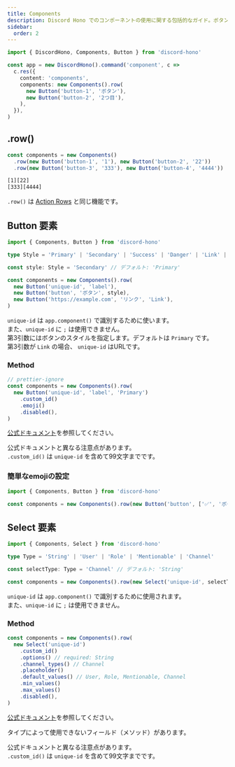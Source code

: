```yaml
---
title: Components
description: Discord Hono でのコンポーネントの使用に関する包括的なガイド。ボタン、セレクト要素、およびスタイル、絵文字、セレクトオプションなどのカスタマイズを含みます。
sidebar:
  order: 2
---
```


```ts "Components" "Button"
import { DiscordHono, Components, Button } from 'discord-hono'

const app = new DiscordHono().command('component', c =>
  c.res({
    content: 'components',
    components: new Components().row(
      new Button('button-1', 'ボタン'),
      new Button('button-2', '2つ目'),
    ),
  }),
)
```

## .row()

```ts "row"
const components = new Components()
  .row(new Button('button-1', '1'), new Button('button-2', '22'))
  .row(new Button('button-3', '333'), new Button('button-4', '4444'))
```

```bash title="Discord Bot コンポーネントレスポンス"
[1][22]
[333][4444]
```

`.row()` は [Action Rows](https://discord.com/developers/docs/interactions/message-components#action-rows) と同じ機能です。

## Button 要素

```ts "Button"
import { Components, Button } from 'discord-hono'

type Style = 'Primary' | 'Secondary' | 'Success' | 'Danger' | 'Link' | 'SKU'

const style: Style = 'Secondary' // デフォルト: 'Primary'

const components = new Components().row(
  new Button('unique-id', 'label'),
  new Button('button', 'ボタン', style),
  new Button('https://example.com', 'リンク', 'Link'),
)
```

`unique-id` は `app.component()` で識別するために使います。  
また、`unique-id` に `;` は使用できません。  
第3引数にはボタンのスタイルを指定します。デフォルトは `Primary` です。  
第3引数が `Link` の場合、 `unique-id` はURLです。

### Method

```ts
// prettier-ignore
const components = new Components().row(
  new Button('unique-id', 'label', 'Primary')
    .custom_id()
    .emoji()
    .disabled(),
)
```

[公式ドキュメント](https://discord.com/developers/docs/interactions/message-components#button-object)を参照してください。

公式ドキュメントと異なる注意点があります。  
`.custom_id()` は `unique-id` を含めて99文字までです。

### 簡単なemojiの設定

```ts
import { Components, Button } from 'discord-hono'

const components = new Components().row(new Button('button', ['✅', 'ボタン']))
```

## Select 要素

```ts "Select"
import { Components, Select } from 'discord-hono'

type Type = 'String' | 'User' | 'Role' | 'Mentionable' | 'Channel'

const selectType: Type = 'Channel' // デフォルト: 'String'

const components = new Components().row(new Select('unique-id', selectType))
```

`unique-id` は `app.component()` で識別するために使用されます。  
また、`unique-id` に `;` は使用できません。

### Method

```ts
const components = new Components().row(
  new Select('unique-id')
    .custom_id()
    .options() // required: String
    .channel_types() // Channel
    .placeholder()
    .default_values() // User, Role, Mentionable, Channel
    .min_values()
    .max_values()
    .disabled(),
)
```

[公式ドキュメント](https://discord.com/developers/docs/interactions/message-components#select-menu-object)を参照してください。

タイプによって使用できないフィールド（メソッド）があります。

公式ドキュメントと異なる注意点があります。  
`.custom_id()` は `unique-id` を含めて99文字までです。

